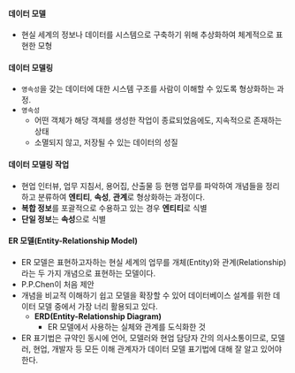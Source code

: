 
#### 데이터 모델
  * 현실 세계의 정보나 데이터를 시스템으로 구축하기 위해 추상화하여 체계적으로 표현한 모형

#### 데이터 모델링
  * `영속성`을 갖는 데이터에 대한 시스템 구조를 사람이 이해할 수 있도록 형상화하는 과정.
  * `영속성` 
    * 어떤 객체가 해당 객체를 생성한 작업이 종료되었음에도, 지속적으로 존재하는 상태
    * 소멸되지 않고, 저장될 수 있는 데이터의 성질

#### 데이터 모델링 작업
  * 현업 인터뷰, 업무 지침서, 용어집, 산출물 등 현행 업무를 파악하여 개념들을 정리하고 분류하여 **엔티티**, **속성**, **관계**로 형상화하는 과정이다.
  * **복합 정보**를 포괄적으로 수용하고 있는 경우 **엔티티**로 식별
  * **단일 정보**는 **속성**으로 식별

#### ER 모델(Entity-Relationship Model)
  * ER 모델은 표현하고자하는 현실 세계의 업무를 개체(Entity)와 관계(Relationship)라는 두 가지 개념으로 표현하는 모델이다.
  * P.P.Chen이 처음 제안
  * 개념을 비교적 이해하기 쉽고 모델을 확장할 수 있어 데이터베이스 설계를 위한 데이터 모델 중에서 가장 너리 활용되고 있다.
    * **ERD(Entity-Relationship Diagram)**
      * ER 모델에서 사용하는 실체와 관계를 도식화한 것
  * ER 표기법은 규약인 동시에 언어, 모델러와 현업 담당자 간의 의사소통이므로, 모델러, 현업, 개발자 등 모든 이해 관계자가 데이터 모델 표기법에 대해 잘 알고 있어야 한다.
